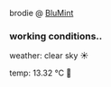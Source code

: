 brodie @ [BluMint](https://www.linkedin.com/company/blumint-io/)

<!--weather_start-->
### working conditions..

weather: clear sky ☀️

temp: 13.32 °C 👕

<!--weather_end-->
